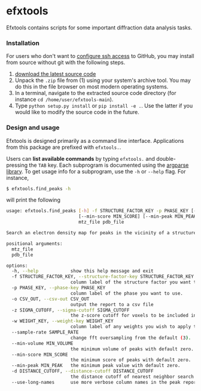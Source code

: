 # efxtools
Efxtools contains scripts for some important diffraction data analysis tasks. 


### Installation

For users who don't want to [configure ssh access](https://docs.github.com/en/authentication/connecting-to-github-with-ssh/adding-a-new-ssh-key-to-your-github-account) to GitHub, 
you may install from source without git with the following steps. 

 1) [download the latest source code](https://github.com/Hekstra-Lab/efxtools/archive/refs/heads/main.zip)
 2) Unpack the `.zip` file from (1) using your system's archive tool. You may do this in the file browser on most modern operating systems. 
 3) In a terminal, navigate to the extracted source code directory (for instance `cd /home/user/efxtools-main`).
 4) Type `python setup.py install` or `pip install -e .`. Use the latter if you would like to modify the source code in the future. 

### Design and usage

Efxtools is designed primarily as a command line interface. 
Applications from this package are prefixed with `efxtools.`.

Users can **list available commands** by typing `efxtools.` and double-pressing the `TAB` key. 
Each subprogram is documented using the [argparse library](https://docs.python.org/3/library/argparse.html).
To get usage info for a subprogram, use the `-h` or `--help` flag. 
For instance,

```bash
$ efxtools.find_peaks -h
```

will print the following

```bash
usage: efxtools.find_peaks [-h] -f STRUCTURE_FACTOR_KEY -p PHASE_KEY [-o CSV_OUT] [-z SIGMA_CUTOFF] [-w WEIGHT_KEY] [--sample-rate SAMPLE_RATE] [--min-volume MIN_VOLUME]
                           [--min-score MIN_SCORE] [--min-peak MIN_PEAK] [-d DISTANCE_CUTOFF] [--use-long-names]
                           mtz_file pdb_file

Search an electron density map for peaks in the vicinity of a structure.

positional arguments:
  mtz_file
  pdb_file

options:
  -h, --help            show this help message and exit
  -f STRUCTURE_FACTOR_KEY, --structure-factor-key STRUCTURE_FACTOR_KEY
                        column label of the structure factor you want to use.
  -p PHASE_KEY, --phase-key PHASE_KEY
                        column label of the phase you want to use.
  -o CSV_OUT, --csv-out CSV_OUT
                        output the report to a csv file
  -z SIGMA_CUTOFF, --sigma-cutoff SIGMA_CUTOFF
                        the z-score cutoff for voxels to be included in the peak search. the default is 1.5
  -w WEIGHT_KEY, --weight-key WEIGHT_KEY
                        column label of any weights you wish to apply to the map.
  --sample-rate SAMPLE_RATE
                        change fft oversampling from the default (3).
  --min-volume MIN_VOLUME
                        the minimum volume of peaks with default zero.
  --min-score MIN_SCORE
                        the minimum score of peaks with default zero.
  --min-peak MIN_PEAK   the minimum peak value with default zero.
  -d DISTANCE_CUTOFF, --distance-cutoff DISTANCE_CUTOFF
                        the distance cutoff of nearest neighbor search with default of 4 angstroms.
  --use-long-names      use more verbose column names in the peak report.

```

